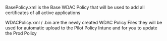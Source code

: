 BasePolicy.xml is the Base WDAC Policy that will be used to add all certificates of all active applications

WDACPolicy.xml / .bin are the newly created WDAC Policy Files they will be used for automatic upload to the Pilot Policy Intune and for you to update the Prod Policy